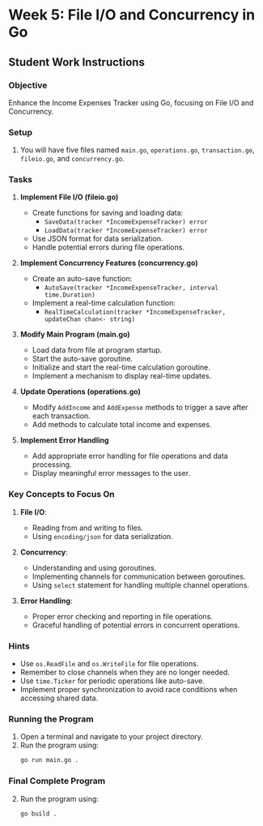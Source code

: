 # Week 5: File I/O and Concurrency in Go

## Student Work Instructions

### Objective
Enhance the Income Expenses Tracker using Go, focusing on File I/O and Concurrency.

### Setup
1. You will have five files named `main.go`, `operations.go`, `transaction.go`, `fileio.go`, and `concurrency.go`.

### Tasks

1. **Implement File I/O (fileio.go)**
   - Create functions for saving and loading data:
     - `SaveData(tracker *IncomeExpenseTracker) error`
     - `LoadData(tracker *IncomeExpenseTracker) error`
   - Use JSON format for data serialization.
   - Handle potential errors during file operations.

2. **Implement Concurrency Features (concurrency.go)**
   - Create an auto-save function:
     - `AutoSave(tracker *IncomeExpenseTracker, interval time.Duration)`
   - Implement a real-time calculation function:
     - `RealTimeCalculation(tracker *IncomeExpenseTracker, updateChan chan<- string)`

3. **Modify Main Program (main.go)**
   - Load data from file at program startup.
   - Start the auto-save goroutine.
   - Initialize and start the real-time calculation goroutine.
   - Implement a mechanism to display real-time updates.

4. **Update Operations (operations.go)**
   - Modify `AddIncome` and `AddExpense` methods to trigger a save after each transaction.
   - Add methods to calculate total income and expenses.

5. **Implement Error Handling**
   - Add appropriate error handling for file operations and data processing.
   - Display meaningful error messages to the user.

### Key Concepts to Focus On

1. **File I/O**: 
   - Reading from and writing to files.
   - Using `encoding/json` for data serialization.

2. **Concurrency**: 
   - Understanding and using goroutines.
   - Implementing channels for communication between goroutines.
   - Using `select` statement for handling multiple channel operations.

3. **Error Handling**: 
   - Proper error checking and reporting in file operations.
   - Graceful handling of potential errors in concurrent operations.

### Hints

- Use `os.ReadFile` and `os.WriteFile` for file operations.
- Remember to close channels when they are no longer needed.
- Use `time.Ticker` for periodic operations like auto-save.
- Implement proper synchronization to avoid race conditions when accessing shared data.

### Running the Program

1. Open a terminal and navigate to your project directory.
2. Run the program using:
   ```sh
   go run main.go .

### Final Complete Program
2. Run the program using:
   ```sh
   go build .
